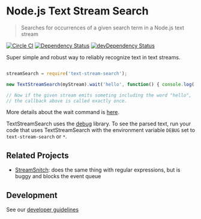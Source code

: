 # Node.js Text Stream Search
> Searches for occurrences of a given search term in a Node.js text stream

[![Circle CI](https://circleci.com/gh/Originate/node-text-stream-search.svg?style=shield)](https://circleci.com/gh/Originate/node-text-stream-search)
[![Dependency Status](https://david-dm.org/originate/node-text-stream-search.svg)](https://david-dm.org/originate/node-text-stream-search)
[![devDependency Status](https://david-dm.org/originate/node-text-stream-search/dev-status.svg)](https://david-dm.org/originate/node-text-stream-search#info=devDependencies)

Super simple and robust way to reliably recognize text in text streams.


```javascript

streamSearch = require('text-stream-search');

new TextStreamSearch(myStream).wait('hello', function() { console.log('found hello') });

// Now if the given stream emits someting including the word "hello",
// the callback above is called exactly once.
```

More details about the wait command is [here](features/wait.feature).

TextStreamSearch uses the [debug](https://github.com/visionmedia/debug)
library.
To see the parsed text, run your code that uses TextStreamSearch
with the environment variable `DEBUG` set to `text-stream-search` or `*`.


## Related Projects

* [StreamSnitch](https://github.com/dmotz/stream-snitch): does the same thing with regular expressions,
  but is buggy and blocks the event queue


## Development

See our [developer guidelines](CONTRIBUTING.md)
